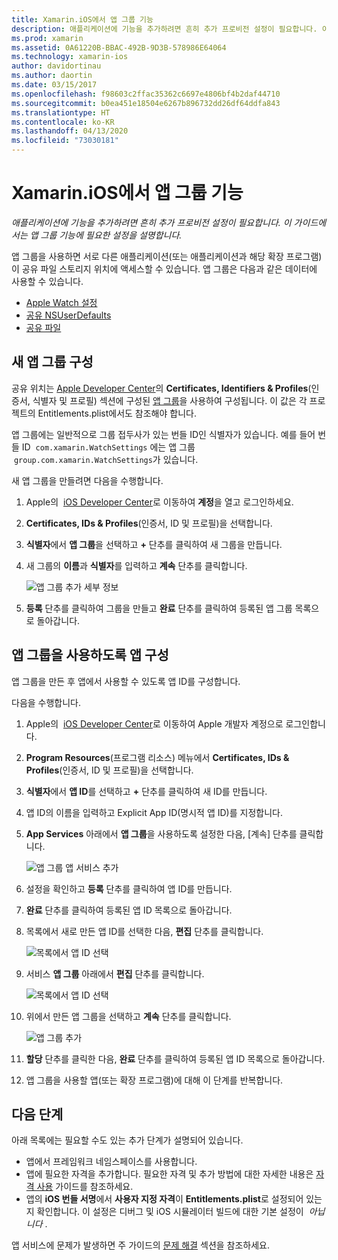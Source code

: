 ```yaml
---
title: Xamarin.iOS에서 앱 그룹 기능
description: 애플리케이션에 기능을 추가하려면 흔히 추가 프로비전 설정이 필요합니다. 이 가이드에서는 앱 그룹 기능에 필요한 설정을 설명합니다.
ms.prod: xamarin
ms.assetid: 0A61220B-BBAC-492B-9D3B-578986E64064
ms.technology: xamarin-ios
author: davidortinau
ms.author: daortin
ms.date: 03/15/2017
ms.openlocfilehash: f98603c2ffac35362c6697e4806bf4b2daf44710
ms.sourcegitcommit: b0ea451e18504e6267b896732dd26df64ddfa843
ms.translationtype: HT
ms.contentlocale: ko-KR
ms.lasthandoff: 04/13/2020
ms.locfileid: "73030181"
---
```

# <a name="app-group-capabilities-in-xamarinios"></a>Xamarin.iOS에서 앱 그룹 기능

_애플리케이션에 기능을 추가하려면 흔히 추가 프로비전 설정이 필요합니다. 이 가이드에서는 앱 그룹 기능에 필요한 설정을 설명합니다._

앱 그룹을 사용하면 서로 다른 애플리케이션(또는 애플리케이션과 해당 확장 프로그램)이 공유 파일 스토리지 위치에 액세스할 수 있습니다. 앱 그룹은 다음과 같은 데이터에 사용할 수 있습니다.

* [Apple Watch 설정](~/ios/watchos/app-fundamentals/settings.md)
* [공유 NSUserDefaults](~/ios/app-fundamentals/user-defaults.md)
* [공유 파일](~/ios/watchos/app-fundamentals/parent-app.md#files)

## <a name="configure-a-new-app-group"></a>새 앱 그룹 구성

공유 위치는 [Apple Developer Center](https://developer.apple.com/account/)의 **Certificates, Identifiers & Profiles**(인증서, 식별자 및 프로필) 섹션에 구성된 [앱 그룹](https://developer.apple.com/library/content/documentation/Miscellaneous/Reference/EntitlementKeyReference/Chapters/EnablingAppSandbox.html#//apple_ref/doc/uid/TP40011195-CH4-SW19)을 사용하여 구성됩니다. 이 값은 각 프로젝트의 Entitlements.plist에서도 참조해야 합니다.

앱 그룹에는 일반적으로 그룹 접두사가 있는 번들 ID인 식별자가 있습니다. 예를 들어 번들 ID  `com.xamarin.WatchSettings` 에는 앱 그룹  `group.com.xamarin.WatchSettings`가 있습니다.

새 앱 그룹을 만들려면 다음을 수행합니다.

1. Apple의  [iOS Developer Center](https://developer.apple.com/account/)로 이동하여 **계정**을 열고 로그인하세요.
2. **Certificates, IDs & Profiles**(인증서, ID 및 프로필)을 선택합니다.
3. **식별자**에서 **앱 그룹**을 선택하고 **+** 단추를 클릭하여 새 그룹을 만듭니다.
4. 새 그룹의 **이름**과 **식별자**를 입력하고 **계속** 단추를 클릭합니다. 
   
    ![앱 그룹 추가 세부 정보](app-groups-capabilities-images/image52.png)

5. **등록** 단추를 클릭하여 그룹을 만들고 **완료** 단추를 클릭하여 등록된 앱 그룹 목록으로 돌아갑니다.

## <a name="configure-an-app-to-use-app-groups"></a>앱 그룹을 사용하도록 앱 구성

앱 그룹을 만든 후 앱에서 사용할 수 있도록 앱 ID를 구성합니다.

다음을 수행합니다.

1. Apple의  [iOS Developer Center](https://developer.apple.com/account/)로 이동하여 Apple 개발자 계정으로 로그인합니다.
2. **Program Resources**(프로그램 리소스) 메뉴에서 **Certificates, IDs & Profiles**(인증서, ID 및 프로필)을 선택합니다.
3. **식별자**에서 **앱 ID**를 선택하고 **+** 단추를 클릭하여 새 ID를 만듭니다.
4. 앱 ID의 이름을 입력하고 Explicit App ID(명시적 앱 ID)를 지정합니다.
5. **App Services** 아래에서 **앱 그룹**을 사용하도록 설정한 다음, [계속] 단추를 클릭합니다.

    ![앱 그룹 앱 서비스 추가](app-groups-capabilities-images/image53.png)

6. 설정을 확인하고 **등록** 단추를 클릭하여 앱 ID를 만듭니다.
7. **완료** 단추를 클릭하여 등록된 앱 ID 목록으로 돌아갑니다.
8. 목록에서 새로 만든 앱 ID를 선택한 다음, **편집** 단추를 클릭합니다.

    ![목록에서 앱 ID 선택](app-groups-capabilities-images/image54.png)

9. 서비스 **앱 그룹** 아래에서 **편집** 단추를 클릭합니다.

    ![목록에서 앱 ID 선택](app-groups-capabilities-images/image55.png)

10. 위에서 만든 앱 그룹을 선택하고 **계속** 단추를 클릭합니다.

    ![앱 그룹 추가](app-groups-capabilities-images/image56.png)

11. **할당** 단추를 클릭한 다음, **완료** 단추를 클릭하여 등록된 앱 ID 목록으로 돌아갑니다.
12. 앱 그룹을 사용할 앱(또는 확장 프로그램)에 대해 이 단계를 반복합니다.

## <a name="next-steps"></a>다음 단계

아래 목록에는 필요할 수도 있는 추가 단계가 설명되어 있습니다.

* 앱에서 프레임워크 네임스페이스를 사용합니다.
* 앱에 필요한 자격을 추가합니다. 필요한 자격 및 추가 방법에 대한 자세한 내용은 [자격 사용](~/ios/deploy-test/provisioning/entitlements.md) 가이드를 참조하세요.
* 앱의 **iOS 번들 서명**에서 **사용자 지정 자격**이 **Entitlements.plist**로 설정되어 있는지 확인합니다. 이 설정은 디버그 및 iOS 시뮬레이터 빌드에 대한 기본 설정이  _아닙니다_ .

앱 서비스에 문제가 발생하면 주 가이드의 [문제 해결](~/ios/deploy-test/provisioning/capabilities/index.md) 섹션을 참조하세요.
